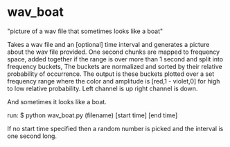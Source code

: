 # wav_boat
"picture of a wav file that sometimes looks like a boat"

Takes a wav file and an [optional] time interval and generates a picture about the
wav file provided.
One second chunks are mapped to frequency space, added together if the range is
over more than 1 second and split into frequency buckets,
The buckets are normalized and sorted by their relative probability of occurrence.
The output is these buckets plotted over a set frequency range where the color and
amplitude is [red,1 - violet,0] for high to low relative probability.
Left channel is up right channel is down.

And sometimes it looks like a boat.

run:
$ python wav_boat.py (filename) [start time] [end time]

If no start time specified then a random number is picked and the interval
is one second long.
